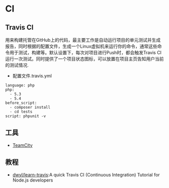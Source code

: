 # CI


## Travis CI

用来构建托管在GitHub上的代码，最主要工作是自动运行项目的单元测试并生成报告，同时根据的配置文件，生成一个Linux虚拟机来运行你的命令，通常这些命令用于测试，构建等。默认设置下，每次对项目进行Push时，都会触发Travis CI运行一次测试。同时提供了一个项目状态图标，可以放置在项目主页告知用户当前的测试情况.

- 配置文件.travis.yml

```
language: php
php:
  - 5.3
  - 5.4
before_script:
  - composer install
  - cd tests
script: phpunit -v
```


## 工具

* [TeamCity](https://www.jetbrains.com/teamcity/)

## 教程

- [dwyl/learn-travis](https://github.com/dwyl/learn-travis):A quick Travis CI (Continuous Integration) Tutorial for Node.js developers
